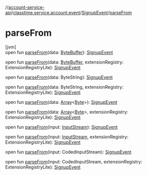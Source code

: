 //[account-service-api](../../../index.md)/[classtime.service.account.event](../index.md)/[SignupEvent](index.md)/[parseFrom](parse-from.md)

# parseFrom

[jvm]\
open fun [parseFrom](parse-from.md)(data: [ByteBuffer](https://docs.oracle.com/javase/8/docs/api/java/nio/ByteBuffer.html)): [SignupEvent](index.md)

open fun [parseFrom](parse-from.md)(data: [ByteBuffer](https://docs.oracle.com/javase/8/docs/api/java/nio/ByteBuffer.html), extensionRegistry: ExtensionRegistryLite): [SignupEvent](index.md)

open fun [parseFrom](parse-from.md)(data: ByteString): [SignupEvent](index.md)

open fun [parseFrom](parse-from.md)(data: ByteString, extensionRegistry: ExtensionRegistryLite): [SignupEvent](index.md)

open fun [parseFrom](parse-from.md)(data: [Array](https://kotlinlang.org/api/latest/jvm/stdlib/kotlin/-array/index.html)&lt;[Byte](https://kotlinlang.org/api/latest/jvm/stdlib/kotlin/-byte/index.html)&gt;): [SignupEvent](index.md)

open fun [parseFrom](parse-from.md)(data: [Array](https://kotlinlang.org/api/latest/jvm/stdlib/kotlin/-array/index.html)&lt;[Byte](https://kotlinlang.org/api/latest/jvm/stdlib/kotlin/-byte/index.html)&gt;, extensionRegistry: ExtensionRegistryLite): [SignupEvent](index.md)

open fun [parseFrom](parse-from.md)(input: [InputStream](https://docs.oracle.com/javase/8/docs/api/java/io/InputStream.html)): [SignupEvent](index.md)

open fun [parseFrom](parse-from.md)(input: [InputStream](https://docs.oracle.com/javase/8/docs/api/java/io/InputStream.html), extensionRegistry: ExtensionRegistryLite): [SignupEvent](index.md)

open fun [parseFrom](parse-from.md)(input: CodedInputStream): [SignupEvent](index.md)

open fun [parseFrom](parse-from.md)(input: CodedInputStream, extensionRegistry: ExtensionRegistryLite): [SignupEvent](index.md)
